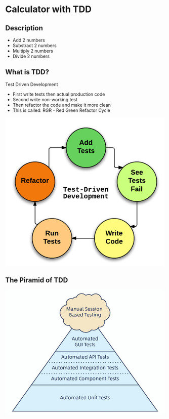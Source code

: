 # Calculator with TDD

## Description

* Add 2 numbers
* Substract 2 numbers
* Multiply 2 numbers
* Divide 2 numbers


## What is TDD?

Test Driven Development

* First write tests then actual production code
* Second write non-working test
* Then refactor the code and make it more clean
* This is called: RGR - Red Green Refactor Cycle

![image](image.png)


## The Piramid of TDD 

![image](image_2.png)